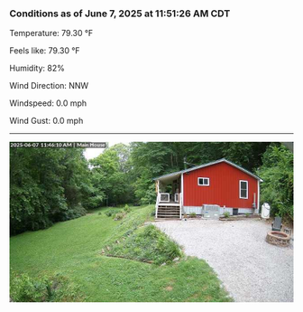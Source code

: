 ### Conditions as of June 7, 2025 at 11:51:26 AM CDT 

Temperature: 79.30 &deg;F

Feels like: 79.30 &deg;F

Humidity: 82%

Wind Direction: NNW

Windspeed: 0.0 mph

Wind Gust: 0.0 mph

---

<img src="./images/latest.jpeg"/>

